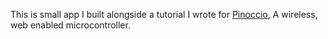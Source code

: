 This is small app I built alongside a tutorial I wrote for <a href="https://pinocc.io/">Pinoccio</a>, A wireless, web enabled microcontroller. 

